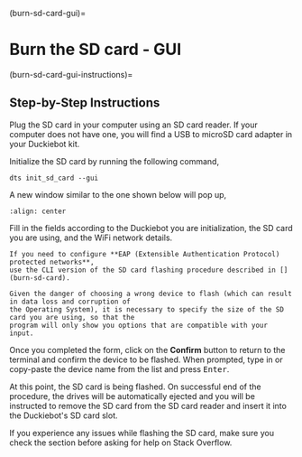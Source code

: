 (burn-sd-card-gui)=
# Burn the SD card - GUI

(burn-sd-card-gui-instructions)=
## Step-by-Step Instructions

Plug the SD card in your computer using an SD card reader. 
If your computer does not have one, you will find a USB to microSD card adapter in your Duckiebot kit.

Initialize the SD card by running the following command,

    dts init_sd_card --gui

A new window similar to the one shown below will pop up,

```{image} ../../_images/init-sd-card-gui-01.png
:align: center
```

Fill in the fields according to the Duckiebot you are initialization, the SD card you are using,
and the WiFi network details.

```{note}
If you need to configure **EAP (Extensible Authentication Protocol) protected networks**,
use the CLI version of the SD card flashing procedure described in [](burn-sd-card).
```

```{warning}
Given the danger of choosing a wrong device to flash (which can result in data loss and corruption of 
the Operating System), it is necessary to specify the size of the SD card you are using, so that the
program will only show you options that are compatible with your input.
```

Once you completed the form, click on the **Confirm** button to return to the terminal and confirm
the device to be flashed. When prompted, type in or copy-paste the device name from the list and 
press <kbd>Enter</kbd>.

At this point, the SD card is being flashed.
On successful end of the procedure, the drives will be automatically ejected and you will be instructed
to remove the SD card from the SD card reader and insert it into the Duckiebot's SD card slot.

If you experience any issues while flashing the SD card, make sure you check
the [](sd-card-flashing-troubleshooting) section before asking for help on Stack Overflow.
